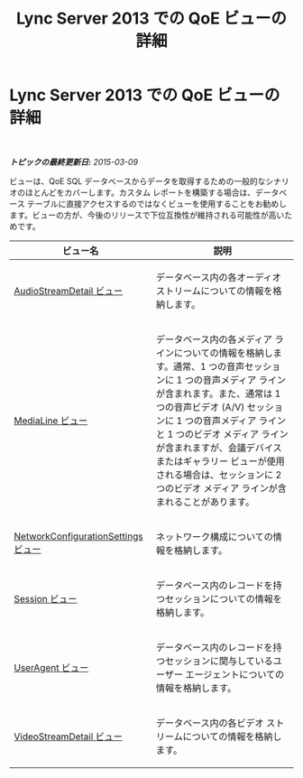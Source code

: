 ﻿---
title: Lync Server 2013 での QoE ビューの詳細
TOCTitle: Lync Server 2013 での QoE ビューの詳細
ms:assetid: 6a658318-a317-4546-a44c-a9c473d8e86a
ms:mtpsurl: https://technet.microsoft.com/ja-jp/library/JJ688081(v=OCS.15)
ms:contentKeyID: 49886990
ms.date: 05/19/2016
mtps_version: v=OCS.15
ms.translationtype: HT
---

# Lync Server 2013 での QoE ビューの詳細

 

_**トピックの最終更新日:** 2015-03-09_

ビューは、QoE SQL データベースからデータを取得するための一般的なシナリオのほとんどをカバーします。カスタム レポートを構築する場合は、データベース テーブルに直接アクセスするのではなくビューを使用することをお勧めします。ビューの方が、今後のリリースで下位互換性が維持される可能性が高いためです。


<table>
<colgroup>
<col style="width: 50%" />
<col style="width: 50%" />
</colgroup>
<thead>
<tr class="header">
<th>ビュー名</th>
<th>説明</th>
</tr>
</thead>
<tbody>
<tr class="odd">
<td><p><a href="lync-server-2013-audiostreamdetail-view.md">AudioStreamDetail ビュー</a></p></td>
<td><p>データベース内の各オーディオ ストリームについての情報を格納します。</p></td>
</tr>
<tr class="even">
<td><p><a href="lync-server-2013-medialine-view.md">MediaLine ビュー</a></p></td>
<td><p>データベース内の各メディア ラインについての情報を格納します。通常、1 つの音声セッションに 1 つの音声メディア ラインが含まれます。また、通常は 1 つの音声ビデオ (A/V) セッションに 1 つの音声メディア ラインと 1 つのビデオ メディア ラインが含まれますが、会議デバイスまたはギャラリー ビューが使用される場合は、セッションに 2 つのビデオ メディア ラインが含まれることがあります。</p></td>
</tr>
<tr class="odd">
<td><p><a href="lync-server-2013-networkconfigurationsettings-view.md">NetworkConfigurationSettings ビュー</a></p></td>
<td><p>ネットワーク構成についての情報を格納します。</p></td>
</tr>
<tr class="even">
<td><p><a href="lync-server-2013-session-view.md">Session ビュー</a></p></td>
<td><p>データベース内のレコードを持つセッションについての情報を格納します。</p></td>
</tr>
<tr class="odd">
<td><p><a href="lync-server-2013-useragent-view.md">UserAgent ビュー</a></p></td>
<td><p>データベース内のレコードを持つセッションに関与しているユーザー エージェントについての情報を格納します。</p></td>
</tr>
<tr class="even">
<td><p><a href="lync-server-2013-videostreamdetail-view.md">VideoStreamDetail ビュー</a></p></td>
<td><p>データベース内の各ビデオ ストリームについての情報を格納します。</p></td>
</tr>
</tbody>
</table>

